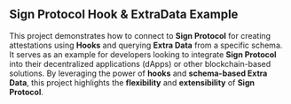 ## **Sign Protocol Hook & ExtraData Example**

This project demonstrates how to connect to **Sign Protocol** for creating attestations using **Hooks** and querying **Extra Data** from a specific schema. It serves as an example for developers looking to integrate **Sign Protocol** into their decentralized applications (dApps) or other blockchain-based solutions. By leveraging the power of **hooks** and **schema-based Extra Data**, this project highlights the **flexibility** and **extensibility** of **Sign Protocol**.
